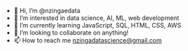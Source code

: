 - 👋 Hi, I’m @nzingaedata
- 👀 I’m interested in data science, AI, ML, web development 
- 🌱 I’m currently learning JavaScript, SQL, HTML, CSS, AWS
- 💞️ I’m looking to collaborate on anything!
- 📫 How to reach me nzingadatascience@gmail.com

<!---
nzingaedata/nzingaedata is a ✨ special ✨ repository because its `README.md` (this file) appears on your GitHub profile.
You can click the Preview link to take a look at your changes.
--->
